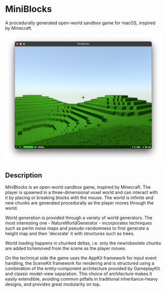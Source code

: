 # MiniBlocks

A procedurally generated open-world sandbox game for macOS, inspired by Minecraft.

![Screenshot](screenshot.png)

## Description

MiniBlocks is an open-world sandbox game, inspired by Minecraft. The player is spawned in a three-dimensional voxel world and can interact with it by placing or breaking blocks with the mouse. The world is infinite and new chunks are generated procedurally as the player moves through the world.

World generation is provided through a variety of world generators. The most interesting one - NatureWorldGenerator - incorporates techniques such as perlin noise maps and pseudo-randomness to first generate a height map and then 'decorate' it with structures such as trees.

World loading happens in chunked deltas, i.e. only the new/obsolete chunks are added to/removed from the scene as the player moves.

On the technical side the game uses the AppKit framework for input event handling, the SceneKit framework for rendering and is structured using a combination of the entity-component architecture provided by GameplayKit and classic model-view separation. This choice of architecture makes it easily extendible, avoiding common pitfalls in traditional inheritance-heavy designs, and provides great modularity on top.
